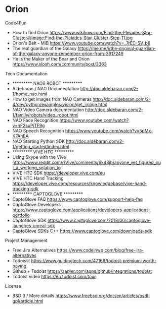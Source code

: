 # Orion

Code4Fun
- How to find Orion
https://www.wikihow.com/Find-the-Pleiades-Star-Cluster#/Image:Find-the-Pleiades-Star-Cluster-Step-11.jpg
- Orion's Belt - MIB
https://www.youtube.com/watch?v=_7rED-5V_b8
- The real guardian of the Galaxy
https://me.me/i/the-original-guardian-of-the-galaxy-anyone-remember-orion-from-3917249
- He is the Maker of the Bear and Orion 
https://www.slooh.com/community/post/3363

Tech Documentation
- ********* NAO6 ROBOT *********
- Aldebaran / NAO Documentation
http://doc.aldebaran.com/2-1/home_nao.html
- How to get images from NAO Cameras
http://doc.aldebaran.com/2-4/dev/python/examples/vision/get_image.html
- NAO Video Camera documentation
http://doc.aldebaran.com/2-1/family/robots/video_robot.html
- NAO Face Recognition
https://www.youtube.com/watch?v=nF2suPjTF9g
- NAO Speech Recognition
https://www.youtube.com/watch?v=5pMx-K7AnEA
- NAO Starting Python SDK
http://doc.aldebaran.com/2-1/getting_started/index.html
- ********* VIVE HTC *********
- Using Skype with the Vive
https://www.reddit.com/r/Vive/comments/6k43jb/anyone_yet_figured_out_a_working_solution_to
- VIVE HTC SDK
https://developer.vive.com/eu
- VIVE HTC Hand Tracking
https://developer.vive.com/resources/knowledgebase/vive-hand-tracking-sdk
- ********* CAPTOGLOVE *********
- CaptoGlove FAQ
https://www.captoglove.com/support-help-faq
- CaptoGlove Developers
https://www.captoglove.com/applications/developers-applications-portfolio
- CaptoGlove SDK
https://www.captoglove.com/2018/06/captoglove-launches-unreal-sdk
- CaptoGlove SDKs C++
https://www.captoglove.com/downloads-sdk

Project Management
- Free Jira Alternatives
https://www.codeinwp.com/blog/free-jira-alternatives
- Todoisst
https://www.guidingtech.com/47169/todoist-premium-worth-paying
- Github + Todoist
https://zapier.com/apps/github/integrations/todoist
- Todoist video
https://en.todoist.com/tour

License
- BSD 3 / More details
https://www.freebsd.org/doc/en/articles/bsdl-gpl/article.html

